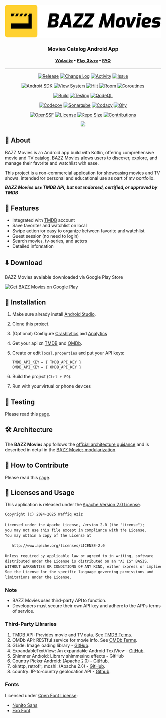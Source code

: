 <div align="center">

<picture>
  <source media="(prefers-color-scheme: dark)" srcset="docs/images/bazz-movies-light.svg">
  <source media="(prefers-color-scheme: light)" srcset="docs/images/bazz-movies.svg">
  <img alt="BAZZ Movies" src="docs/images/bazz-movies.svg">
</picture>

### Movies Catalog Android App

#### [**Website**][WEB] • [**Play Store**][PLAY-STORE] • [**FAQ**][FAQ]

---

<!-- Badge -->
<!-- Release & Activity -->
[![Release][BADGE-RELEASE]][RELEASE]
[![Change Log][BADGE-CHANGE-LOG]][CHANGE-LOG]
[![Activity][BADGE-ACTIVITY]][ACTIVITY]
[![Issue][BADGE-ISSUE]][ISSUE]

<!-- Android SDK -->
[![Android SDK][BADGE-ANDROID-SDK]][ANDROID-SDK]
[![View System][BADGE-UI]][UI]
[![Hilt][BADGE-HILT]][HILT]
[![Room][BADGE-ROOM]][ROOM]
[![Coroutines][BADGE-COROUTINES]][COROUTINES]

<!-- Build & Testing -->
[![Build][BADGE-BUILD]][BUILD]
[![Testing][BADGE-TESTING]][TESTING]
[![QodeQL][BADGE-CODEQL]][CODEQL]

<!-- Code Quality -->
[![Codecov][BADGE-CODECOV]][CODECOV]
[![Sonarqube][BADGE-SONARQUBE]][SONARQUBE]
[![Codacy][BADGE-CODACY]][CODACY]
[![Qlty][BADGE-QLTY]][QLTY]

<!-- Repository Info -->
[![OpenSSF][BADGE-OPENSSF]][OPENSSF]
[![License][BADGE-LICENSE]][LICENSE]
[![Repo Size][BADGE-SIZE]][SIZE]
[![Contributions][BADGE-CONTRIBUTION]][CONTRIBUTION]

[<img src="https://i.postimg.cc/tJJ4sBkd/Thumbnail-Blur.png" width="550"/>](https://i.postimg.cc/tJJ4sBkd/Thumbnail-Blur.png)

</div>

## 🚀 About

BAZZ Movies is an Android app build with Kotlin, offering comprehensive movie and TV catalog. BAZZ
Movies allows users to discover, explore, and manage their favorite and watchlist with ease.

This project is a non-commercial application for showcasing movies and TV shows, intended for
personal and educational use as part of my portfolio.

**_BAZZ Movies use TMDB API, but not endorsed, certified, or approved by TMDB_**

## 🌟 Features

- Integrated with [TMDB](https://themoviedb.org/) account
- Save favorites and watchlist on local
- Swipe action for easy to organize between favorite and watchlist
- Guest session (no need to login)
- Search movies, tv-series, and actors
- Detailed information

## ⬇️ Download

BAZZ Movies available downloaded via Google Play Store

<a href="https://play.google.com/store/apps/details?id=com.bazz.bazz_movies" target="_blank">
<img src="https://play.google.com/intl/en_gb/badges/static/images/badges/en_badge_web_generic.png" width=200  alt="Get BAZZ Movies on Google Play"/>
</a>

## 📝 Installation

1. Make sure already install [Android Studio](https://developer.android.com/studio).
2. Clone this project.
3. (Optional)
   Configure [Crashlytics](https://firebase.google.com/docs/crashlytics/get-started?platform=android)
   and [Analytics](https://firebase.google.com/docs/analytics/get-started?platform=android)
4. Get your api on [TMDB](https://developer.themoviedb.org/docs/getting-started)
   and [OMDb](https://www.omdbapi.com/apikey.aspx).
5. Create or edit `local.properties` and put your API keys:

   ```properties
   TMDB_API_KEY = { TMDB_API_KEY }
   OMDB_API_KEY = { OMDB_API_KEY }
   ```

6. Build the project (`Ctrl + F9`).
7. Run with your virtual or phone devices

## 🧪 Testing

Please read this [page](/docs/BAZZMoviesTesting.md).

## 🛠️ Architecture

The **BAZZ Movies** app follows the
[official architecture guidance](https://developer.android.com/topic/architecture)
and is described in detail in the
[BAZZ Movies modularization](docs/BAZZMoviesModularization.md).

## 🤝 How to Contribute

Please read this [page](CONTRIBUTING.md).

## 📜 Licenses and Usage

This application is released under the [Apache Version 2.0 License](LICENSE).

```txt
Copyright (C) 2024-2025 Waffiq Aziz

Licensed under the Apache License, Version 2.0 (the "License");
you may not use this file except in compliance with the License.
You may obtain a copy of the License at

   http://www.apache.org/licenses/LICENSE-2.0

Unless required by applicable law or agreed to in writing, software
distributed under the License is distributed on an "AS IS" BASIS,
WITHOUT WARRANTIES OR CONDITIONS OF ANY KIND, either express or implied.
See the License for the specific language governing permissions and
limitations under the License.
```

### Note

- BAZZ Movies uses third-party API to function.
- Developers must secure their own API key and adhere to the API's terms of service.

### Third-Party Libraries

1. TMDB API: Provides movie and TV data.
   See [TMDB Terms](https://www.themoviedb.org/api-terms-of-use).
2. OMDb API: RESTful service for movie info. See [OMDb Terms](https://www.omdbapi.com/legal.htm).
3. GLide: Image loading library - [GitHub](https://github.com/bumptech/glide).
4. ExpandableTextView: An expandable Android
   TextView - [GitHub](https://github.com/glailton/ExpandableTextView).
5. Shimmer Android: Library shimmering
   effects - [GitHub](https://github.com/facebookarchive/shimmer-android)
6. Country Picker Android: (Apache
   2.0) - [GitHub](https://github.com/waffiqaziz/country-picker-android).
7. okhttp, retrofit, moshi: (Apache 2.0) - [GitHub](https://github.com/square).
8. country: IP-to-country geolocation API - [Github](https://github.com/hakanensari/country).

### Fonts

Licensed under [Open Font License](https://openfontlicense.org/):

- [Nunito Sans](https://fonts.google.com/specimen/Nunito+Sans)
- [Exo Font](https://fonts.google.com/specimen/Exo)

<!-- LINK -->

[WEB]: https://waffiqaziz.github.io/bazzmovies
[PLAY-STORE]: https://play.google.com/store/apps/details?id=com.bazz.bazz_movies
[FAQ]: https://docs.google.com/document/d/1HNrj5i3Rnpr50Ldwgfz5ODpaJoWF17TXIop7xwtXkiU/edit?usp=sharing

[BADGE-ANDROID-SDK]: https://img.shields.io/badge/Android%20SDK-23%20→%2035-brightgreen
[BADGE-UI]: https://img.shields.io/badge/View%20Binding-using-green?logo=android
[BADGE-HILT]: https://img.shields.io/badge/Hilt-DI-blue?logo=dagger
[BADGE-ROOM]: https://img.shields.io/badge/Room-DB-FF6F00?logo=android
[BADGE-COROUTINES]: https://img.shields.io/badge/Coroutines-supported-009688
[ANDROID-SDK]: https://developer.android.com/about/versions
[UI]: https://developer.android.com/topic/libraries/view-binding
[HILT]: https://dagger.dev/hilt/
[ROOM]: https://developer.android.com/training/data-storage/room
[COROUTINES]: https://developer.android.com/kotlin/coroutines

[BADGE-RELEASE]: https://img.shields.io/github/v/release/waffiqaziz/BAZZ-Movies
[BADGE-CHANGE-LOG]:https://img.shields.io/badge/change%20log-%E2%96%A4-yellow.svg
[BADGE-ACTIVITY]: https://img.shields.io/github/commit-activity/m/waffiqaziz/BAZZ-Movies
[BADGE-ISSUE]: https://img.shields.io/github/issues/waffiqaziz/BAZZ-Movies
[BADGE-BUILD]: https://github.com/waffiqaziz/BAZZ-Movies/actions/workflows/build.yml/badge.svg
[BADGE-TESTING]: https://github.com/waffiqaziz/BAZZ-Movies/actions/workflows/android_test.yml/badge.svg
[BADGE-CODEQL]: https://github.com/waffiqaziz/BAZZ-Movies/actions/workflows/codeql.yml/badge.svg
[BADGE-CODECOV]: https://codecov.io/gh/waffiqaziz/BAZZ-Movies/graph/badge.svg?token=4SV6Z18HKZ
[BADGE-SONARQUBE]: https://sonarcloud.io/api/project_badges/measure?project=waffiqaziz_BAZZ-Movies&metric=alert_status
[BADGE-CODACY]: https://app.codacy.com/project/badge/Grade/58305a0496ad44a4bd73f2cc052269ff
[BADGE-QLTY]: https://qlty.sh/badges/81837a70-f262-4ee0-818a-549e78248a72/maintainability.svg
[BADGE-OPENSSF]: https://www.bestpractices.dev/projects/10186/badge
[BADGE-LICENSE]: https://img.shields.io/github/license/waffiqaziz/BAZZ-Movies
[BADGE-SIZE]: https://img.shields.io/github/repo-size/waffiqaziz/BAZZ-Movies
[BADGE-CONTRIBUTION]: https://img.shields.io/badge/contributions-welcome-9EDF9C.svg

[RELEASE]: https://github.com/waffiqaziz/BAZZ-Movies/releases
[CHANGE-LOG]: https://github.com/waffiqaziz/BAZZ-Movies/releases
[ACTIVITY]: https://github.com/waffiqaziz/BAZZ-Movies/pulse
[ISSUE]: https://github.com/waffiqaziz/BAZZ-Movies/issues
[BUILD]: https://github.com/waffiqaziz/BAZZ-Movies/actions/workflows/build.yml
[TESTING]: https://github.com/waffiqaziz/BAZZ-Movies/actions/workflows/android_test.yml
[CODEQL]: https://github.com/waffiqaziz/BAZZ-Movies/actions/workflows/codeql.yml
[CODECOV]: https://codecov.io/gh/waffiqaziz/BAZZ-Movies
[SONARQUBE]: https://sonarcloud.io/project/overview?id=waffiqaziz_BAZZ-Movies
[CODACY]: https://app.codacy.com/gh/waffiqaziz/BAZZ-Movies/dashboard
[QLTY]: https://qlty.sh/gh/waffiqaziz/projects/BAZZ-Movies
[OPENSSF]: https://www.bestpractices.dev/projects/10186
[LICENSE]: https://www.apache.org/licenses/LICENSE-2.0
[SIZE]: #
[CONTRIBUTION]: https://github.com/waffiqaziz/BAZZ-Movies/blob/main/CONTRIBUTING.md
